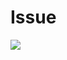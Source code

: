 # Issue
![](https://github.com/IanvanZyl636/Angular-13-web-component-issue/blob/master/stack_overflow_error_explain.gif)

